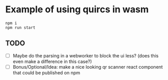 # Example of using quircs in wasm

```
npm i
npm run start
```

## TODO

- [ ] Maybe do the parsing in a webworker to block the ui less? (does this even make a difference in this case?)
- [ ] Bonus/Optional/Idea: make a nice looking qr scanner react component that could be published on npm
